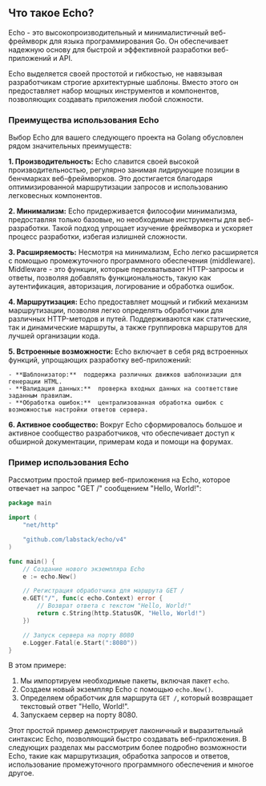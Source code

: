 ## Что такое Echo?

Echo - это высокопроизводительный и минималистичный веб-фреймворк для языка программирования Go. Он обеспечивает надежную основу для быстрой и эффективной разработки веб-приложений и API. 

Echo выделяется своей простотой и гибкостью, не навязывая разработчикам строгие архитектурные шаблоны. Вместо этого он предоставляет набор мощных инструментов и компонентов, позволяющих создавать приложения любой сложности.

### Преимущества использования Echo

Выбор Echo для вашего следующего проекта на Golang обусловлен рядом значительных преимуществ:

**1. Производительность:** Echo славится своей высокой производительностью, регулярно занимая лидирующие позиции в бенчмарках веб-фреймворков. Это достигается благодаря оптимизированной маршрутизации запросов и использованию легковесных компонентов.

**2. Минимализм:**  Echo придерживается философии минимализма, предоставляя только базовые, но необходимые инструменты для веб-разработки. Такой подход упрощает изучение фреймворка и ускоряет процесс разработки, избегая излишней сложности.

**3. Расширяемость:** Несмотря на минимализм, Echo легко расширяется с помощью промежуточного программного обеспечения (middleware). Middleware - это функции, которые перехватывают HTTP-запросы и ответы, позволяя добавлять функциональность, такую ​​как аутентификация, авторизация, логирование и обработка ошибок.

**4. Маршрутизация:** Echo предоставляет мощный и гибкий механизм маршрутизации, позволяя легко определять обработчики для различных HTTP-методов и путей. Поддерживаются как статические, так и динамические маршруты, а также группировка маршрутов для лучшей организации кода.

**5. Встроенные возможности:** Echo включает в себя ряд встроенных функций, упрощающих разработку веб-приложений:

    - **Шаблонизатор:**  поддержка различных движков шаблонизации для генерации HTML.
    - **Валидация данных:**  проверка входных данных на соответствие заданным правилам.
    - **Обработка ошибок:**  централизованная обработка ошибок с возможностью настройки ответов сервера.

**6. Активное сообщество:**  Вокруг Echo сформировалось большое и активное сообщество разработчиков, что обеспечивает доступ к обширной документации, примерам кода и помощи на форумах.

### Пример использования Echo

Рассмотрим простой пример веб-приложения на Echo, которое отвечает на запрос "GET /" сообщением "Hello, World!":

```Go
package main

import (
	"net/http"

	"github.com/labstack/echo/v4"
)

func main() {
    // Создание нового экземпляра Echo
	e := echo.New()

    // Регистрация обработчика для маршрута GET /
	e.GET("/", func(c echo.Context) error {
        // Возврат ответа с текстом "Hello, World!"
		return c.String(http.StatusOK, "Hello, World!")
	})

    // Запуск сервера на порту 8080
	e.Logger.Fatal(e.Start(":8080"))
}
```

В этом примере:

1. Мы импортируем необходимые пакеты, включая пакет `echo`.
2. Создаем новый экземпляр Echo с помощью `echo.New()`.
3. Определяем обработчик для маршрута `GET /`, который возвращает текстовый ответ "Hello, World!".
4. Запускаем сервер на порту 8080.

Этот простой пример демонстрирует лаконичный и выразительный синтаксис Echo, позволяющий быстро создавать веб-приложения. В следующих разделах мы рассмотрим более подробно возможности Echo, такие как маршрутизация, обработка запросов и ответов, использование промежуточного программного обеспечения и многое другое. 
